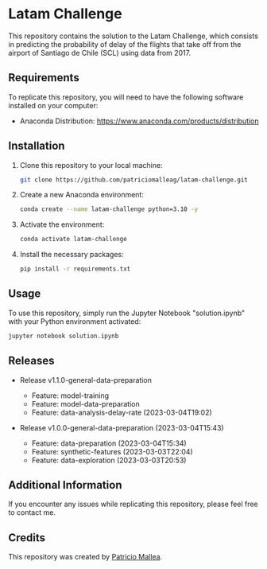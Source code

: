 # Latam Challenge

This repository contains the solution to the Latam Challenge, which consists in predicting the probability of delay of the flights that take off from the airport of Santiago de Chile (SCL) using data from 2017.

## Requirements

To replicate this repository, you will need to have the following software installed on your computer:

- Anaconda Distribution: https://www.anaconda.com/products/distribution

## Installation

1. Clone this repository to your local machine:

    ```bash
    git clone https://github.com/patriciomalleag/latam-challenge.git
    ```

2. Create a new Anaconda environment:

    ```bash
    conda create --name latam-challenge python=3.10 -y
    ```

3. Activate the environment:

    ```bash
    conda activate latam-challenge
    ```

4. Install the necessary packages:

    ```bash
    pip install -r requirements.txt
    ```

## Usage

To use this repository, simply run the Jupyter Notebook "solution.ipynb" with your Python environment activated:

```bash
jupyter notebook solution.ipynb
```

## Releases

- Release v1.1.0-general-data-preparation 
  * Feature: model-training 
  * Feature: model-data-preparation 
  * Feature: data-analysis-delay-rate (2023-03-04T19:02)

- Release v1.0.0-general-data-preparation (2023-03-04T15:43)
  * Feature: data-preparation (2023-03-04T15:34)
  * Feature: synthetic-features (2023-03-03T22:04)
  * Feature: data-exploration (2023-03-03T20:53)

## Additional Information
If you encounter any issues while replicating this repository, please feel free to contact me.

## Credits
This repository was created by [Patricio Mallea](https://www.linkedin.com/in/patriciomallea/).